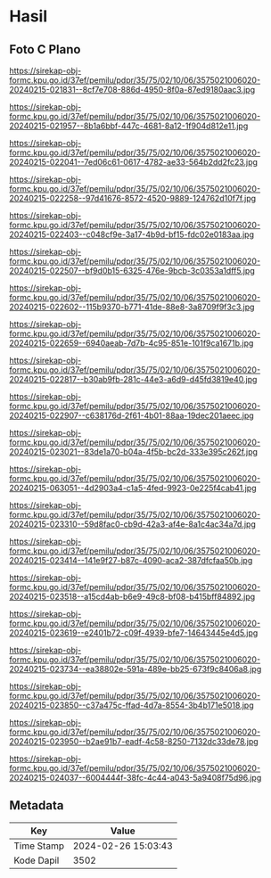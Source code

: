 # Hasil

## Foto C Plano

https://sirekap-obj-formc.kpu.go.id/37ef/pemilu/pdpr/35/75/02/10/06/3575021006020-20240215-021831--8cf7e708-886d-4950-8f0a-87ed9180aac3.jpg

https://sirekap-obj-formc.kpu.go.id/37ef/pemilu/pdpr/35/75/02/10/06/3575021006020-20240215-021957--8b1a6bbf-447c-4681-8a12-1f904d812e11.jpg

https://sirekap-obj-formc.kpu.go.id/37ef/pemilu/pdpr/35/75/02/10/06/3575021006020-20240215-022041--7ed06c61-0617-4782-ae33-564b2dd2fc23.jpg

https://sirekap-obj-formc.kpu.go.id/37ef/pemilu/pdpr/35/75/02/10/06/3575021006020-20240215-022258--97d41676-8572-4520-9889-124762d10f7f.jpg

https://sirekap-obj-formc.kpu.go.id/37ef/pemilu/pdpr/35/75/02/10/06/3575021006020-20240215-022403--c048cf9e-3a17-4b9d-bf15-fdc02e0183aa.jpg

https://sirekap-obj-formc.kpu.go.id/37ef/pemilu/pdpr/35/75/02/10/06/3575021006020-20240215-022507--bf9d0b15-6325-476e-9bcb-3c0353a1dff5.jpg

https://sirekap-obj-formc.kpu.go.id/37ef/pemilu/pdpr/35/75/02/10/06/3575021006020-20240215-022602--115b9370-b771-41de-88e8-3a8709f9f3c3.jpg

https://sirekap-obj-formc.kpu.go.id/37ef/pemilu/pdpr/35/75/02/10/06/3575021006020-20240215-022659--6940aeab-7d7b-4c95-851e-101f9ca1671b.jpg

https://sirekap-obj-formc.kpu.go.id/37ef/pemilu/pdpr/35/75/02/10/06/3575021006020-20240215-022817--b30ab9fb-281c-44e3-a6d9-d45fd3819e40.jpg

https://sirekap-obj-formc.kpu.go.id/37ef/pemilu/pdpr/35/75/02/10/06/3575021006020-20240215-022907--c638176d-2f61-4b01-88aa-19dec201aeec.jpg

https://sirekap-obj-formc.kpu.go.id/37ef/pemilu/pdpr/35/75/02/10/06/3575021006020-20240215-023021--83de1a70-b04a-4f5b-bc2d-333e395c262f.jpg

https://sirekap-obj-formc.kpu.go.id/37ef/pemilu/pdpr/35/75/02/10/06/3575021006020-20240215-063051--4d2903a4-c1a5-4fed-9923-0e225f4cab41.jpg

https://sirekap-obj-formc.kpu.go.id/37ef/pemilu/pdpr/35/75/02/10/06/3575021006020-20240215-023310--59d8fac0-cb9d-42a3-af4e-8a1c4ac34a7d.jpg

https://sirekap-obj-formc.kpu.go.id/37ef/pemilu/pdpr/35/75/02/10/06/3575021006020-20240215-023414--141e9f27-b87c-4090-aca2-387dfcfaa50b.jpg

https://sirekap-obj-formc.kpu.go.id/37ef/pemilu/pdpr/35/75/02/10/06/3575021006020-20240215-023518--a15cd4ab-b6e9-49c8-bf08-b415bff84892.jpg

https://sirekap-obj-formc.kpu.go.id/37ef/pemilu/pdpr/35/75/02/10/06/3575021006020-20240215-023619--e2401b72-c09f-4939-bfe7-14643445e4d5.jpg

https://sirekap-obj-formc.kpu.go.id/37ef/pemilu/pdpr/35/75/02/10/06/3575021006020-20240215-023734--ea38802e-591a-489e-bb25-673f9c8406a8.jpg

https://sirekap-obj-formc.kpu.go.id/37ef/pemilu/pdpr/35/75/02/10/06/3575021006020-20240215-023850--c37a475c-ffad-4d7a-8554-3b4b171e5018.jpg

https://sirekap-obj-formc.kpu.go.id/37ef/pemilu/pdpr/35/75/02/10/06/3575021006020-20240215-023950--b2ae91b7-eadf-4c58-8250-7132dc33de78.jpg

https://sirekap-obj-formc.kpu.go.id/37ef/pemilu/pdpr/35/75/02/10/06/3575021006020-20240215-024037--6004444f-38fc-4c44-a043-5a9408f75d96.jpg


## Metadata

| Key        | Value               |
| ---------- | ------------------- |
| Time Stamp | 2024-02-26 15:03:43 |
| Kode Dapil | 3502                |



